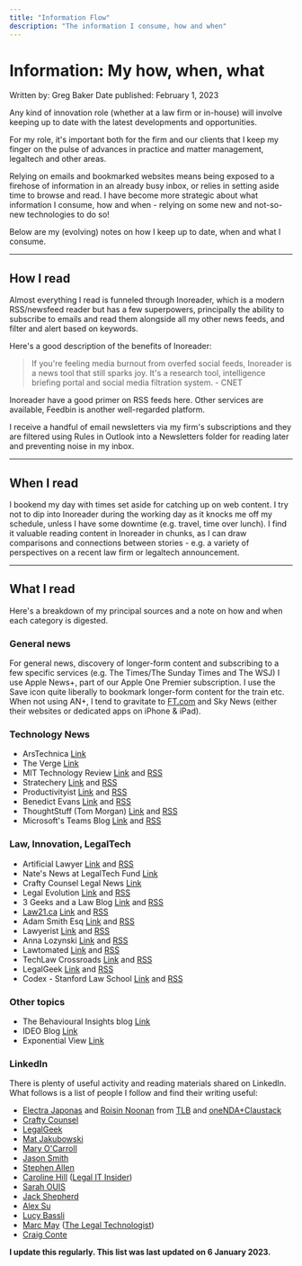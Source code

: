 ```yaml
---
title: "Information Flow"
description: "The information I consume, how and when"
---
```



# Information: My how, when, what 

Written by: Greg Baker 
Date published: February 1, 2023 

Any kind of innovation role (whether at a law firm or in-house) will involve keeping up to date with the latest developments and opportunities. 

For my role, it's important both for the firm and our clients that I keep my finger on the pulse of advances in practice and matter management, legaltech and other areas. 

Relying on emails and bookmarked websites means being exposed to a firehose of information in an already busy inbox, or relies in setting aside time to browse and read. I have become more strategic about what information I consume, how and when - relying on some new and not-so-new technologies to do so! 

Below are my (evolving) notes on how I keep up to date, when and what I consume. 

---

## How I read 

Almost everything I read is funneled through Inoreader, which is a modern RSS/newsfeed reader but has a few superpowers, principally the ability to subscribe to emails and read them alongside all my other news feeds, and filter and alert based on keywords. 

Here's a good description of the benefits of Inoreader: 

> If you're feeling media burnout from overfed social feeds, Inoreader is a news tool that still sparks joy. It's a research tool, intelligence briefing portal and social media filtration system. - CNET 
> 

Inoreader have a good primer on RSS feeds here. Other services are available, Feedbin is another well-regarded platform. 

I receive a handful of email newsletters via my firm's subscriptions and they are filtered using Rules in Outlook into a Newsletters folder for reading later and preventing noise in my inbox. 

---

## When I read 

I bookend my day with times set aside for catching up on web content. I try not to dip into Inoreader during the working day as it knocks me off my schedule, unless I have some downtime (e.g. travel, time over lunch). I find it valuable reading content in Inoreader in chunks, as I can draw comparisons and connections between stories - e.g. a variety of perspectives on a recent law firm or legaltech announcement. 

---

## What I read 

Here's a breakdown of my principal sources and a note on how and when each category is digested. 

### General news 

For general news, discovery of longer-form content and subscribing to a few specific services (e.g. The Times/The Sunday Times and The WSJ) I use Apple News+, part of our Apple One Premier subscription. I use the Save icon quite liberally to bookmark longer-form content for the train etc. When not using AN+, I tend to gravitate to [FT.com](http://ft.com/) and Sky News (either their websites or dedicated apps on iPhone & iPad). 

### Technology News 

- ArsTechnica [Link](https://arstechnica.com/) 
- The Verge [Link](https://theverge.com/) 
- MIT Technology Review [Link](https://www.technologyreview.com/) and [RSS](https://www.technologyreview.com/topnews.rss) 
- Stratechery [Link](http://stratechery.com/) and [RSS](http://stratechery.com/feed/) 
- Productivityist [Link](http://www.productivityist.com/) and [RSS](http://feeds.feedblitz.com/Productivityistcom) 
- Benedict Evans [Link](http://ben-evans.com/benedictevans/) and [RSS](http://ben-evans.com/benedictevans?format=rss) 
- ThoughtStuff (Tom Morgan) [Link](http://blog.thoughtstuff.co.uk/) and [RSS](http://blog.thoughtstuff.co.uk/feed/) 
- Microsoft's Teams Blog [Link](https://techcommunity.microsoft.com/t5/Microsoft-Teams-Blog/bg-p/MicrosoftTeamsBlog) and [RSS](https://techcommunity.microsoft.com/gxcuf89792/rss/board?board.id=MicrosoftTeamsBlog) 

### Law, Innovation, LegalTech 

- Artificial Lawyer [Link](https://www.artificiallawyer.com/) and [RSS](https://www.artificiallawyer.com/feed/) 
- Nate's News at LegalTech Fund [Link](https://www.legaltech.com/natesnews) 
- Crafty Counsel Legal News [Link](https://craftycounsel.co.uk/blog) 
- Legal Evolution [Link](https://www.legalevolution.org/) and [RSS](https://www.legalevolution.org/feed/) 
- 3 Geeks and a Law Blog [Link](https://www.geeklawblog.com/) and [RSS](https://www.geeklawblog.com/feed/) 
- [Law21.ca](http://law21.ca/) [Link](http://www.law21.ca/) and [RSS](https://www.law21.ca/feed/) 
- Adam Smith Esq [Link](https://adamsmithesq.com/) and [RSS](https://adamsmithesq.com/feed/) 
- Lawyerist [Link](https://lawyerist.com/) and [RSS](http://feeds.feedburner.com/solosmalltech) 
- Anna Lozynski [Link](https://annalozynski.com/) and [RSS](https://annalozynski.com/feed/) 
- Lawtomated [Link](https://lawtomated.com/) and [RSS](https://lawtomated.com/feed/) 
- TechLaw Crossroads [Link](https://www.techlawcrossroads.com/) and [RSS](https://www.techlawcrossroads.com/feed/) 
- LegalGeek [Link](https://www.legalgeek.co/) and [RSS](https://www.legalgeek.co/feed) 
- Codex - Stanford Law School [Link](https://law.stanford.edu/) and [RSS](https://law.stanford.edu/blog/codex/feed) 

### Other topics 

- The Behavioural Insights blog [Link](https://www.bi.team/our-work-2/blog/) 
- IDEO Blog [Link](https://www.ideo.com/blog) 
- Exponential View [Link](https://www.exponentialview.co/) 

### LinkedIn 

There is plenty of useful activity and reading materials shared on LinkedIn. What follows is a list of people I follow and find their writing useful: 

- [Electra Japonas](https://www.linkedin.com/in/electra-japonas/) and [Roisin Noonan](https://www.linkedin.com/in/roisin-noonan/) from [TLB](https://www.linkedin.com/company/thelawboutiqueuk/) and [oneNDA+Claustack](https://www.linkedin.com/company/claustack/) 
- [Crafty Counsel](https://www.linkedin.com/company/crafty-counsel/) 
- [LegalGeek](https://www.linkedin.com/company/legalgeek/) 
- [Mat Jakubowski](https://www.linkedin.com/in/mat-jakubowski/) 
- [Mary O'Carroll](https://www.linkedin.com/in/maryshenocarroll/) 
- [Jason Smith](https://www.linkedin.com/in/jasonsmithesq/) 
- [Stephen Allen](https://www.linkedin.com/in/stephenallenfrsa/) 
- [Caroline Hill](https://www.linkedin.com/in/legalitnews/) ([Legal IT Insider](https://www.linkedin.com/company/legalitinsider/)) 
- [Sarah OUIS](https://www.linkedin.com/in/sarah-ouis-lawyeruk/) 
- [Jack Shepherd](https://www.linkedin.com/in/jack-shepherd-28a6969/) 
- [Alex Su](https://www.linkedin.com/in/alexander-su/) 
- [Lucy Bassli](https://www.linkedin.com/in/lucybassli/) 
- [Marc May](https://www.linkedin.com/in/marc-may-84b40816/) ([The Legal Technologist](https://www.linkedin.com/company/the-legal-technologist/)) 
- [Craig Conte](https://www.linkedin.com/in/craigjconte/) 

**I update this regularly. This list was last updated on 6 January 2023.** 
